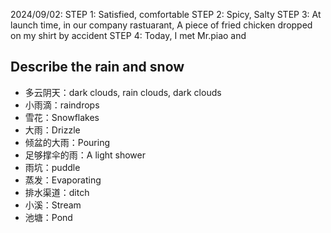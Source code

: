 2024/09/02:
STEP 1: Satisfied, comfortable
STEP 2: Spicy, Salty
STEP 3: At launch time, in our company rastuarant, A piece of fried chicken dropped on my shirt by accident
STEP 4: Today, I met Mr.piao and 

## Describe the rain and snow

- 多云阴天：dark clouds, rain clouds, dark clouds
- 小雨滴：raindrops
- 雪花：Snowflakes
- 大雨：Drizzle
- 倾盆的大雨：Pouring
- 足够撑伞的雨：A light shower
- 雨坑：puddle
- 蒸发：Evaporating
- 排水渠道：ditch
- 小溪：Stream
- 池塘：Pond